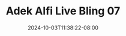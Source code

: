 --- 
title: "Adek Alfi Live Bling 07"
description: "  bokeh Adek Alfi Live Bling 07 simontox   new"
date: 2024-10-03T11:38:22-08:00
file_code: "7udgrd3zcd4p"
draft: false
cover: "8vtmmr5raiysquju.jpg"
tags: ["Adek", "Alfi", "Live", "Bling", "bokep-indo", "bokep-viral", "bokep-ig"]
length: 666
fld_id: "1483121"
foldername: "Alfi"
categories: ["Alfi"]
views: 0
---